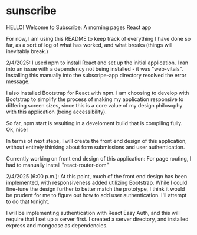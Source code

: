# sunscribe
HELLO! Welcome to Subscribe: A morning pages React app

For now, I am using this README to keep track of everything I have done so far, as a sort of log of what has worked, and what breaks (things will inevitably break.)

2/4/2025:
I used npm to install React and set up the initial application. I ran into an issue with a dependency not being installed - it was "web-vitals". Installing this manually into the subscripe-app directory resolved the error message.

I also installed Bootstrap for React with npm. I am choosing to develop with Bootstrap to simplify the process of making my application responsive to differing screen sizes, since this is a core value of my design philosophy with this application (being accessibility).

So far, npm start is resulting in a develoment build that is compiling fully. Ok, nice!

In terms of next steps, I will create the front end design of this application, without entirely thinking about form submissions and user authentication.

Currently working on front end design of this application:
For page routing, I had to manually install "react-router-dom"

2/4/2025 (6:00 p.m.):
At this point, much of the front end design has been implemented, with responsiveness added utilizing Bootstrap. While I could fine-tune the design further to better match the prototype, I think it would be prudent for me to figure out how to add user authentication. I'll attempt to do that tonight.

I will be implementing authentication with React Easy Auth, and this will require that I set up a server first. I created a server directory, and installed express and mongoose as dependencies. 